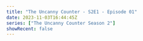 ```yaml
---
title: "The Uncanny Counter - S2E1 - Episode 01"
date: 2023-11-03T16:44:45Z
series: ["The Uncanny Counter Season 2"]
showRecent: false
---
```



<mux-player stream-type="on-demand"
  src="https://kp3d-my.sharepoint.com/personal/ryoo_kp3d_onmicrosoft_com/_layouts/15/download.aspx?share=Edy6RMlvOsJGvyn0DTRxfDQB2seJ4ZVcrMKTfg9A73ZQRg" prefer-playback="mse" controls>
  </mux-player>
  
  
  <script src="https://cdn.jsdelivr.net/npm/@mux/mux-player"></script>
  
 <script type="application/ld+json">
 {
  "@context": "https://schema.org/",
  "@type": "VideoObject",
  "name": "The Uncanny Counter - S2E1 - Episode 01",
  "contentUrl": "https://stream.mux.com/iVKzEwcS5gHEipIzQjTy019NOqSpgWK5SSA1hkWjpqH4.m3u8",
  "thumbnailUrl": "https://www.themoviedb.org/t/p/original/at4FfAlH8TvFbuvimRu9zcvHQCh.jpg?width=314&fit_mode=preserve&time=25",
  "uploadDate": "2023-11-03T16:44:45Z",
}

</script>